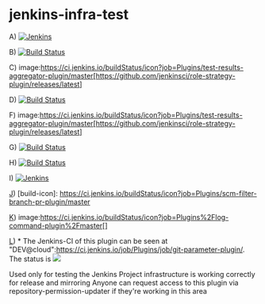 # jenkins-infra-test

A) [![Jenkins](https://ci.jenkins.io/job/plugins/job/jenkins-infra-test-plugin/job/master/badge/icon)](https://ci.jenkins.io/job/plugins/job/jenkins-infra-test-plugin/job/master/)

B) [![Build Status](https://ci.jenkins.io/buildStatus/icon?job=Plugins%2Fsimple-theme-plugin%2Fmain)](https://ci.jenkins.io/job/Plugins/job/simple-theme-plugin/job/main/)

C) image:https://ci.jenkins.io/buildStatus/icon?job=Plugins/test-results-aggregator-plugin/master[https://github.com/jenkinsci/role-strategy-plugin/releases/latest]

D) [![Build Status](https://ci.jenkins.io/buildStatus/icon?job=Plugins/jenkins-infra-test-plugin/master)](https://ci.jenkins.io/buildStatus/icon?job=Plugins/jenkins-infra-test-plugin/master)

F) image:https://ci.jenkins.io/buildStatus/icon?job=Plugins/test-results-aggregator-plugin/master[https://github.com/jenkinsci/role-strategy-plugin/releases/latest]

G) [![Build Status](https://ci.jenkins.io/buildStatus/icon?style=plastic&job=Plugins%2Fgraphql-server-plugin%2Fmaster)](https://ci.jenkins.io/job/Plugins/job/graphql-server-plugin/job/master/)

H) [![Build Status](https://ci.jenkins.io/buildStatus/icon?subject=Jenkins%20CI&job=Plugins%2Fmuuri-api-plugin%2Fmaster)](https://ci.jenkins.io/job/Plugins/job/muuri-api-plugin/job/master/)

I) [![Jenkins](https://ci.jenkins.io/job/Core/job/acceptance-test-harness/job/master/badge/icon)](https://ci.jenkins.io/job/Core/job/acceptance-test-harness/job/master/)

[J](https://github.com/jenkinsci/scm-filter-branch-pr-plugin/blob/ac8eeefa235a55fbdbddb19bb086e50e06081d4b/DEVELOPER_README.md?plain=1#L59)) [build-icon]: https://ci.jenkins.io/buildStatus/icon?job=Plugins/scm-filter-branch-pr-plugin/master

[K](https://github.com/jenkinsci/log-command-plugin/blame/e8e78fa1f8de2efc1ebd7613682214b8dcb1c1bf/README.adoc#L14)) image:https://ci.jenkins.io/buildStatus/icon?job=Plugins%2Flog-command-plugin%2Fmaster[]

[L](https://github.com/Mojang/git-parameter-plugin/blame/a466390e7f27fb205bec874cec5dfed946a13d57/README.textile#L14)) * The Jenkins-CI of this plugin can be seen at "DEV@cloud":https://ci.jenkins.io/job/Plugins/job/git-parameter-plugin/. The status is <a href='https://ci.jenkins.io/job/Plugins/job/git-parameter-plugin/'><img src='https://ci.jenkins.io/buildStatus/icon?job=Plugins/git-parameter-plugin/master'></a>

Used only for testing the Jenkins Project infrastructure is working correctly for release and mirroring
Anyone can request access to this plugin via repository-permission-updater if they're working in this area

